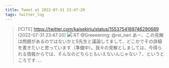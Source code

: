 ```yaml
---
title: Tweet at 2022-07-31 23:47:20
tags: twitter_log
---
```


> [!CITE] https://twitter.com/kaisekiriu/status/1553754189746290689 (2022-07-31 23:47:20)
> ![](https://twitter.com/kaisekiriu/status/1553754189746290689)
> RT @Greeeening: @rei_nari あー、この見解は問題があるのではないかとS先生と議論してまして、どこかでその詳細を書きたいと思っています（準備中）。我々の見解としましては、今得られる情報からでは、そんなのどちらともいえないんじゃない？、というところです．．．
